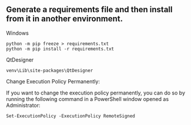## Generate a requirements file and then install from it in another environment.

Windows
```
python -m pip freeze > requirements.txt
python -m pip install -r requirements.txt
```

QtDesigner 
```
venv\Lib\site-packages\QtDesigner
```


Change Execution Policy Permanently:

If you want to change the execution policy permanently, you can do so by running the following command in a PowerShell window opened as Administrator:
```
Set-ExecutionPolicy -ExecutionPolicy RemoteSigned
```
